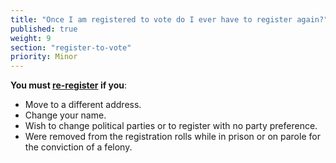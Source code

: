```yaml
---
title: "Once I am registered to vote do I ever have to register again?"
published: true
weight: 9
section: "register-to-vote"
priority: Minor
---
```


**You must [re-register](https://registertovote.ca.gov) if you**:  
- Move to a different address.  
- Change your name.  
- Wish to change political parties or to register with no party preference.  
- Were removed from the registration rolls while in prison or on parole for the conviction of a felony.
